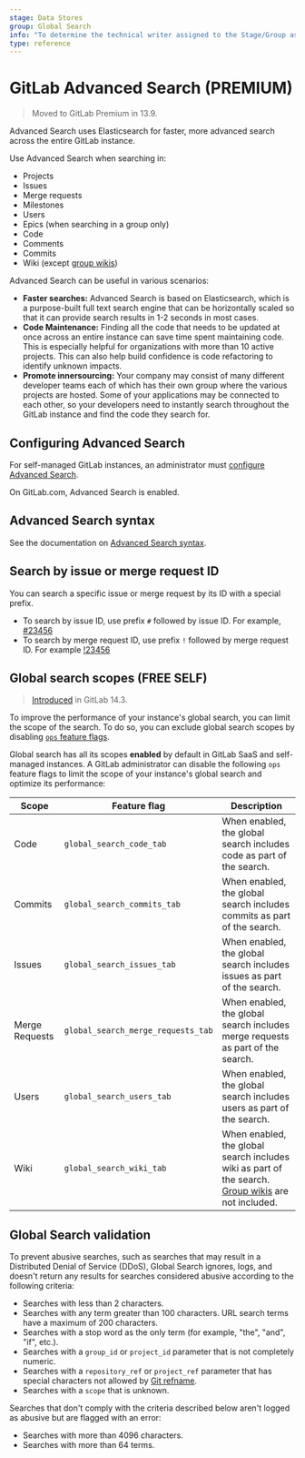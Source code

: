```yaml
---
stage: Data Stores
group: Global Search
info: "To determine the technical writer assigned to the Stage/Group associated with this page, see https://about.gitlab.com/handbook/engineering/ux/technical-writing/#assignments"
type: reference
---
```


# GitLab Advanced Search **(PREMIUM)**

> Moved to GitLab Premium in 13.9.

Advanced Search uses Elasticsearch for faster, more advanced search across the entire
GitLab instance.

Use Advanced Search when searching in:

- Projects
- Issues
- Merge requests
- Milestones
- Users
- Epics (when searching in a group only)
- Code
- Comments
- Commits
- Wiki (except [group wikis](../project/wiki/group.md))

Advanced Search can be useful in various scenarios:

- **Faster searches:**
  Advanced Search is based on Elasticsearch, which is a purpose-built full
  text search engine that can be horizontally scaled so that it can provide
  search results in 1-2 seconds in most cases.
- **Code Maintenance:**
  Finding all the code that needs to be updated at once across an entire
  instance can save time spent maintaining code.
  This is especially helpful for organizations with more than 10 active projects.
  This can also help build confidence is code refactoring to identify unknown impacts.
- **Promote innersourcing:**
  Your company may consist of many different developer teams each of which has
  their own group where the various projects are hosted. Some of your applications
  may be connected to each other, so your developers need to instantly search
  throughout the GitLab instance and find the code they search for.

## Configuring Advanced Search

For self-managed GitLab instances, an administrator must
[configure Advanced Search](../../integration/advanced_search/elasticsearch.md).

On GitLab.com, Advanced Search is enabled.

## Advanced Search syntax

See the documentation on [Advanced Search syntax](global_search/advanced_search_syntax.md).

## Search by issue or merge request ID

You can search a specific issue or merge request by its ID with a special prefix.

- To search by issue ID, use prefix `#` followed by issue ID. For example, [#23456](https://gitlab.com/search?snippets=&scope=issues&repository_ref=&search=%2323456&group_id=9970&project_id=278964)
- To search by merge request ID, use prefix `!` followed by merge request ID. For example [!23456](https://gitlab.com/search?snippets=&scope=merge_requests&repository_ref=&search=%2123456&group_id=9970&project_id=278964)

## Global search scopes **(FREE SELF)**

> [Introduced](https://gitlab.com/gitlab-org/gitlab/-/merge_requests/68640) in GitLab 14.3.

To improve the performance of your instance's global search, you can limit
the scope of the search. To do so, you can exclude global search scopes by disabling
[`ops` feature flags](../../development/feature_flags/index.md#ops-type).

Global search has all its scopes **enabled** by default in GitLab SaaS and
self-managed instances. A GitLab administrator can disable the following `ops`
feature flags to limit the scope of your instance's global search and optimize
its performance:

| Scope | Feature flag | Description |
|--|--|--|
| Code | `global_search_code_tab` | When enabled, the global search includes code as part of the search. |
| Commits | `global_search_commits_tab` | When enabled, the global search includes commits as part of the search. |
| Issues | `global_search_issues_tab` | When enabled, the global search includes issues as part of the search. |
| Merge Requests | `global_search_merge_requests_tab` | When enabled, the global search includes merge requests as part of the search. |
| Users | `global_search_users_tab` | When enabled, the global search includes users as part of the search. |
| Wiki | `global_search_wiki_tab` | When enabled, the global search includes wiki as part of the search. [Group wikis](../project/wiki/group.md) are not included. |

## Global Search validation

To prevent abusive searches, such as searches that may result in a Distributed Denial of Service (DDoS), Global Search ignores, logs, and
doesn't return any results for searches considered abusive according to the following criteria:

- Searches with less than 2 characters.
- Searches with any term greater than 100 characters. URL search terms have a maximum of 200 characters.
- Searches with a stop word as the only term (for example, "the", "and", "if", etc.).
- Searches with a `group_id` or `project_id` parameter that is not completely numeric.
- Searches with a `repository_ref` or `project_ref` parameter that has special characters not allowed by [Git refname](https://git-scm.com/docs/git-check-ref-format).
- Searches with a `scope` that is unknown.

Searches that don't comply with the criteria described below aren't logged as abusive but are flagged with an error:

- Searches with more than 4096 characters.
- Searches with more than 64 terms.

